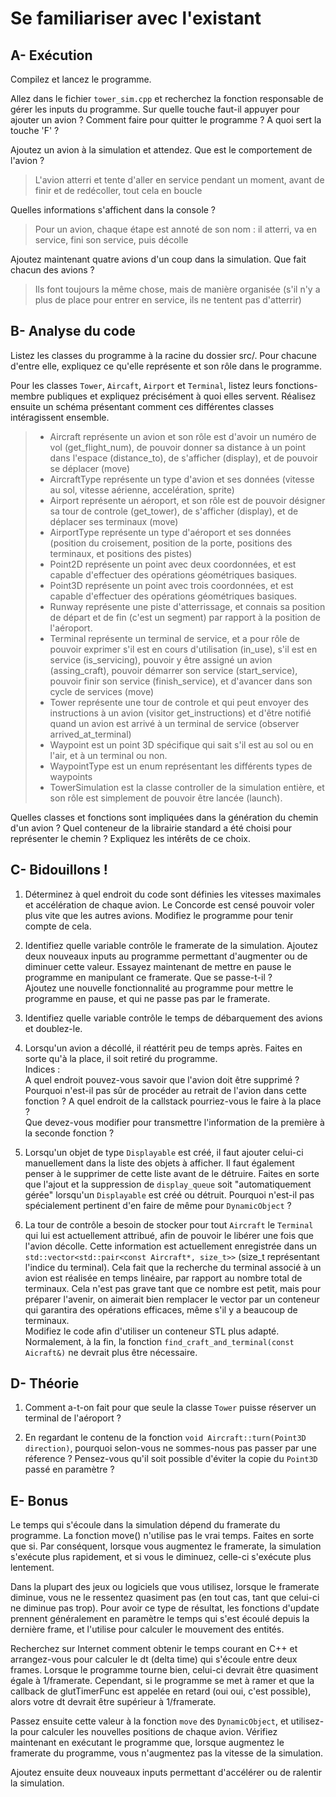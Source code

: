 # Se familiariser avec l'existant

## A- Exécution

Compilez et lancez le programme.

Allez dans le fichier `tower_sim.cpp` et recherchez la fonction responsable de gérer les inputs du programme.
Sur quelle touche faut-il appuyer pour ajouter un avion ?
Comment faire pour quitter le programme ?
A quoi sert la touche 'F' ?

Ajoutez un avion à la simulation et attendez.
Que est le comportement de l'avion ?
> L'avion atterri et tente d'aller en service pendant un moment, avant de finir et de redécoller, tout cela en boucle

Quelles informations s'affichent dans la console ?
> Pour un avion, chaque étape est annoté de son nom : il atterri, va en service, fini son service, puis décolle

Ajoutez maintenant quatre avions d'un coup dans la simulation.
Que fait chacun des avions ?
> Ils font toujours la même chose, mais de manière organisée (s'il n'y a plus de place pour entrer en service, ils ne tentent pas d'atterrir)

## B- Analyse du code

Listez les classes du programme à la racine du dossier src/.
Pour chacune d'entre elle, expliquez ce qu'elle représente et son rôle dans le programme.

Pour les classes `Tower`, `Aircaft`, `Airport` et `Terminal`, listez leurs fonctions-membre publiques et expliquez précisément à quoi elles servent.
Réalisez ensuite un schéma présentant comment ces différentes classes intéragissent ensemble.

> - Aircraft représente un avion et son rôle est d'avoir un numéro de vol (get_flight_num), de pouvoir donner sa distance à un point dans l'espace (distance_to), de s'afficher (display), et de pouvoir se déplacer (move)
> - AircraftType représente un type d'avion et ses données (vitesse au sol, vitesse aérienne, accelération, sprite)
> - Airport représente un aéroport, et son rôle est de pouvoir désigner sa tour de controle (get_tower), de s'afficher (display), et de déplacer ses terminaux (move)
> - AirportType représente un type d'aéroport et ses données (position du croisement, position de la porte, positions des terminaux, et positions des pistes)
> - Point2D représente un point avec deux coordonnées, et est capable d'effectuer des opérations géométriques basiques.
> - Point3D représente un point avec trois coordonnées, et est capable d'effectuer des opérations géométriques basiques.
> - Runway représente une piste d'atterrissage, et connais sa position de départ et de fin (c'est un segment) par rapport à la position de l'aéroport.
> - Terminal représente un terminal de service, et a pour rôle de pouvoir exprimer s'il est en cours d'utilisation (in_use), s'il est en service (is_servicing), pouvoir y être assigné un avion (assing_craft), pouvoir démarrer son service (start_service), pouvoir finir son service (finish_service), et d'avancer dans son cycle de services (move)
> - Tower représente une tour de controle et qui peut envoyer des instructions à un avion (visitor get_instructions) et d'être notifié quand un avion est arrivé à un terminal de service (observer arrived_at_terminal)
> - Waypoint est un point 3D spécifique qui sait s'il est au sol ou en l'air, et à un terminal ou non.
> - WaypointType est un enum représentant les différents types de waypoints
> - TowerSimulation est la classe controller de la simulation entière, et son rôle est simplement de pouvoir être lancée (launch).

Quelles classes et fonctions sont impliquées dans la génération du chemin d'un avion ?
Quel conteneur de la librairie standard a été choisi pour représenter le chemin ?
Expliquez les intérêts de ce choix.

## C- Bidouillons !

1) Déterminez à quel endroit du code sont définies les vitesses maximales et accélération de chaque avion.
Le Concorde est censé pouvoir voler plus vite que les autres avions.
Modifiez le programme pour tenir compte de cela.

2) Identifiez quelle variable contrôle le framerate de la simulation.
Ajoutez deux nouveaux inputs au programme permettant d'augmenter ou de diminuer cette valeur.
Essayez maintenant de mettre en pause le programme en manipulant ce framerate. Que se passe-t-il ?\
Ajoutez une nouvelle fonctionnalité au programme pour mettre le programme en pause, et qui ne passe pas par le framerate.

3) Identifiez quelle variable contrôle le temps de débarquement des avions et doublez-le.

4) Lorsqu'un avion a décollé, il réattérit peu de temps après.
Faites en sorte qu'à la place, il soit retiré du programme.\
Indices :\
A quel endroit pouvez-vous savoir que l'avion doit être supprimé ?\
Pourquoi n'est-il pas sûr de procéder au retrait de l'avion dans cette fonction ?
A quel endroit de la callstack pourriez-vous le faire à la place ?\
Que devez-vous modifier pour transmettre l'information de la première à la seconde fonction ?

5) Lorsqu'un objet de type `Displayable` est créé, il faut ajouter celui-ci manuellement dans la liste des objets à afficher.
Il faut également penser à le supprimer de cette liste avant de le détruire.
Faites en sorte que l'ajout et la suppression de `display_queue` soit "automatiquement gérée" lorsqu'un `Displayable` est créé ou détruit.
Pourquoi n'est-il pas spécialement pertinent d'en faire de même pour `DynamicObject` ?

6) La tour de contrôle a besoin de stocker pour tout `Aircraft` le `Terminal` qui lui est actuellement attribué, afin de pouvoir le libérer une fois que l'avion décolle.
Cette information est actuellement enregistrée dans un `std::vector<std::pair<const Aircraft*, size_t>>` (size_t représentant l'indice du terminal).
Cela fait que la recherche du terminal associé à un avion est réalisée en temps linéaire, par rapport au nombre total de terminaux.
Cela n'est pas grave tant que ce nombre est petit, mais pour préparer l'avenir, on aimerait bien remplacer le vector par un conteneur qui garantira des opérations efficaces, même s'il y a beaucoup de terminaux.\
Modifiez le code afin d'utiliser un conteneur STL plus adapté. Normalement, à la fin, la fonction `find_craft_and_terminal(const Aicraft&)` ne devrait plus être nécessaire.

## D- Théorie

1) Comment a-t-on fait pour que seule la classe `Tower` puisse réserver un terminal de l'aéroport ?

2) En regardant le contenu de la fonction `void Aircraft::turn(Point3D direction)`, pourquoi selon-vous ne sommes-nous pas passer par une réference ?
Pensez-vous qu'il soit possible d'éviter la copie du `Point3D` passé en paramètre ?

## E- Bonus

Le temps qui s'écoule dans la simulation dépend du framerate du programme.
La fonction move() n'utilise pas le vrai temps. Faites en sorte que si.
Par conséquent, lorsque vous augmentez le framerate, la simulation s'exécute plus rapidement, et si vous le diminuez, celle-ci s'exécute plus lentement.

Dans la plupart des jeux ou logiciels que vous utilisez, lorsque le framerate diminue, vous ne le ressentez quasiment pas (en tout cas, tant que celui-ci ne diminue pas trop).
Pour avoir ce type de résultat, les fonctions d'update prennent généralement en paramètre le temps qui s'est écoulé depuis la dernière frame, et l'utilise pour calculer le mouvement des entités.

Recherchez sur Internet comment obtenir le temps courant en C++ et arrangez-vous pour calculer le dt (delta time) qui s'écoule entre deux frames.
Lorsque le programme tourne bien, celui-ci devrait être quasiment égale à 1/framerate.
Cependant, si le programme se met à ramer et que la callback de glutTimerFunc est appelée en retard (oui oui, c'est possible), alors votre dt devrait être supérieur à 1/framerate.

Passez ensuite cette valeur à la fonction `move` des `DynamicObject`, et utilisez-la pour calculer les nouvelles positions de chaque avion.
Vérifiez maintenant en exécutant le programme que, lorsque augmentez le framerate du programme, vous n'augmentez pas la vitesse de la simulation.

Ajoutez ensuite deux nouveaux inputs permettant d'accélérer ou de ralentir la simulation.
